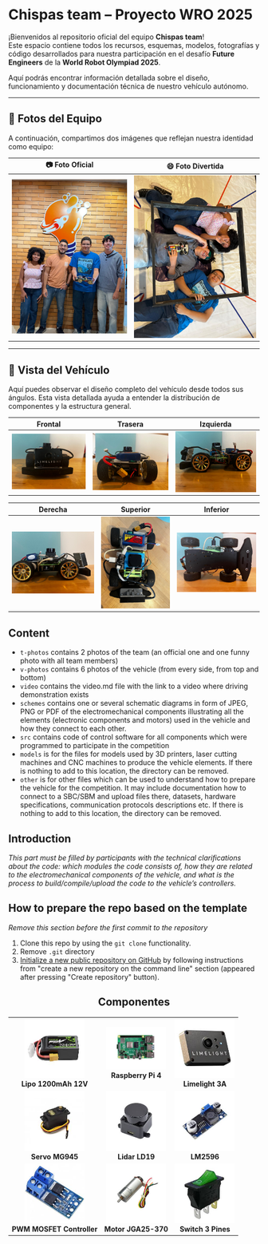 # Chispas team – Proyecto WRO 2025

¡Bienvenidos al repositorio oficial del equipo **Chispas team**!  
Este espacio contiene todos los recursos, esquemas, modelos, fotografías y código desarrollados para nuestra participación en el desafío **Future Engineers** de la **World Robot Olympiad 2025**.

Aquí podrás encontrar información detallada sobre el diseño, funcionamiento y documentación técnica de nuestro vehículo autónomo.

---

## 📸 Fotos del Equipo

A continuación, compartimos dos imágenes que reflejan nuestra identidad como equipo:

| 📷 Foto Oficial | 😄 Foto Divertida |
|----------------|-------------------|
| ![Foto oficial del equipo](t-photos/foto_oficial.jpeg) | ![Foto divertida del equipo](t-photos/foto_divertida.jpeg) |


---

## 🚗 Vista del Vehículo

Aquí puedes observar el diseño completo del vehículo desde todos sus ángulos. Esta vista detallada ayuda a entender la distribución de componentes y la estructura general.

| Frontal | Trasera | Izquierda |
|--------|---------|-----------|
| ![](v-photos/Front.jpeg) | ![](v-photos/Back.jpeg) | ![](v-photos/Left.jpeg) |

| Derecha | Superior | Inferior |
|--------|----------|----------|
| ![](v-photos/Right.jpeg) | ![](v-photos/Top.jpeg) | ![](v-photos/Bottom.jpeg) |

## Content

* `t-photos` contains 2 photos of the team (an official one and one funny photo with all team members)
* `v-photos` contains 6 photos of the vehicle (from every side, from top and bottom)
* `video` contains the video.md file with the link to a video where driving demonstration exists
* `schemes` contains one or several schematic diagrams in form of JPEG, PNG or PDF of the electromechanical components illustrating all the elements (electronic components and motors) used in the vehicle and how they connect to each other.
* `src` contains code of control software for all components which were programmed to participate in the competition
* `models` is for the files for models used by 3D printers, laser cutting machines and CNC machines to produce the vehicle elements. If there is nothing to add to this location, the directory can be removed.
* `other` is for other files which can be used to understand how to prepare the vehicle for the competition. It may include documentation how to connect to a SBC/SBM and upload files there, datasets, hardware specifications, communication protocols descriptions etc. If there is nothing to add to this location, the directory can be removed.

## Introduction

_This part must be filled by participants with the technical clarifications about the code: which modules the code consists of, how they are related to the electromechanical components of the vehicle, and what is the process to build/compile/upload the code to the vehicle’s controllers._

## How to prepare the repo based on the template

_Remove this section before the first commit to the repository_

1. Clone this repo by using the `git clone` functionality.
2. Remove `.git` directory
3. [Initialize a new public repository on GitHub](https://github.com/new) by following instructions from "create a new repository on the command line" section (appeared after pressing "Create repository" button).

<h2 align="center">Componentes</h2>

<table>
  <tr>
    <td align="center">
      <img src="IMG/lipo%201200mah%2012v.jpeg" width="120"/><br/>
      <b>Lipo 1200mAh 12V</b>
    </td>
    <td align="center">
      <img src="IMG/raspberrypi4.jpeg" width="120"/><br/>
      <b>Raspberry Pi 4</b>
    </td>
    <td align="center">
      <img src="IMG/limelight%203A%20.jpeg" width="120"/><br/>
      <b>Limelight 3A</b>
    </td>
  </tr>
  <tr>
    <td align="center">
      <img src="IMG/servo%20MG945.jpeg" width="120"/><br/>
      <b>Servo MG945</b>
    </td>
    <td align="center">
      <img src="IMG/LDrobot%20lidar%20LD19.jpeg" width="120"/><br/>
      <b>Lidar LD19</b>
    </td>
    <td align="center">
      <img src="IMG/LM%202596.jpeg" width="120"/><br/>
      <b>LM2596</b>
    </td>
  </tr>
  <tr>
    <td align="center">
      <img src="IMG/PWM%20MOSFET%20controller.jpeg" width="120"/><br/>
      <b>PWM MOSFET Controller</b>
    </td>
    <td align="center">
      <img src="IMG/motor%20jga25-370.jpeg" width="120"/><br/>
      <b>Motor JGA25-370</b>
    </td>
    <td align="center">
      <img src="IMG/switch%20random%203%20pines.jpeg" width="120"/><br/>
      <b>Switch 3 Pines</b>
    </td>
  </tr>
</table>
